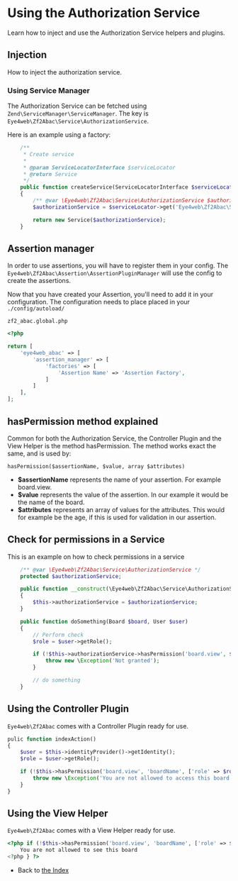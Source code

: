 # Using the Authorization Service

Learn how to inject and use the Authorization Service helpers and plugins.

## Injection

How to inject the authorization service.

### Using Service Manager

The Authorization Service can be fetched using `Zend\ServiceManager\ServiceManager`.
The key is `Eye4web\Zf2Abac\Service\AuthorizationService`.

Here is an example using a factory:

```php
    /**
     * Create service
     *
     * @param ServiceLocatorInterface $serviceLocator
     * @return Service
     */
    public function createService(ServiceLocatorInterface $serviceLocator)
    {
        /** @var \Eye4web\Zf2Abac\Service\AuthorizationService $authorizationService */
        $authorizationService = $serviceLocator->get('Eye4web\Zf2Abac\Service\AuthorizationService');

        return new Service($authorizationService);
    }
```

## Assertion manager

In order to use assertions, you will have to register them in your config.
The `Eye4web\Zf2Abac\Assertion\AssertionPluginManager` will use the config to create the assertions.

Now that you have created your Assertion, you'll need to add it in your configuration. The configuration needs to place placed in your `./config/autoload/`

`zf2_abac.global.php`
```php
<?php

return [
    'eye4web_abac' => [
        'assertion_manager' => [
            'factories' => [
                'Assertion Name' => 'Assertion Factory',
            ]
        ]
    ],
];
```

## hasPermission method explained

Common for both the Authorization Service, the Controller Plugin and the View Helper is the method hasPermission.
The method works exact the same, and is used by:

``hasPermission($assertionName, $value, array $attributes)``

* **$assertionName** represents the name of your assertion. For example board.view.
* **$value** represents the value of the assertion. In our example it would be the name of the board.
* **$attributes** represents an array of values for the attributes. This would for example be the age, if this is used for validation in our assertion.

## Check for permissions in a Service

This is an example on how to check permissions in a service

```php
    /** @var \Eye4web\Zf2Abac\Service\AuthorizationService */
    protected $authorizationService;

    public function __construct(\Eye4web\Zf2Abac\Service\AuthorizationServiceInterface $authorizationService)
    {
        $this->authorizationService = $authorizationService;
    }

    public function doSomething(Board $board, User $user)
    {
        // Perform check
        $role = $user->getRole();

        if (!$this->authorizationService->hasPermission('board.view', $board->getName(), ['role' => $role->getId()])) {
            throw new \Exception('Not granted');
        }

        // do something
    }

```

## Using the Controller Plugin

`Eye4web\Zf2Abac` comes with a Controller Plugin ready for use.

```php
pulic function indexAction()
{
    $user = $this->identityProvider()->getIdentity();
    $role = $user->getRole();

    if (!$this->hasPermission('board.view', 'boardName', ['role' => $role->getId()]) {
        throw new \Exception('You are not allowed to access this board');
    }
}
```

## Using the View Helper

`Eye4web\Zf2Abac` comes with a View Helper ready for use.

```php
<?php if (!$this->hasPermission('board.view', 'boardName', ['role' => $role->getId()])) { ?>
    You are not allowed to see this board
<?php } ?>
```

* Back to [the Index](/docs/README.md)
